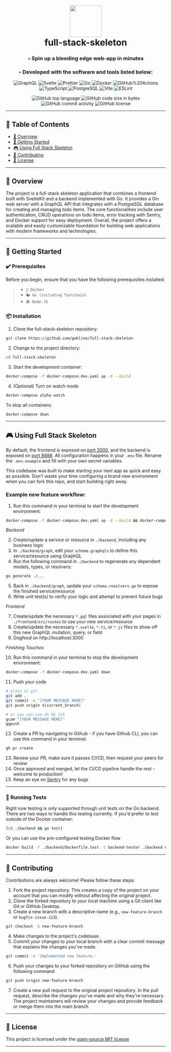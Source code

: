 <div align="center">
<h1 align="center">
<img src="https://upload.wikimedia.org/wikipedia/commons/3/31/Devil_Skull_Icon.svg" width="100" />
<br>full-stack-skeleton
</h1>
<h3>◦ Spin up a bleeding edge web-app in minutes</h3>
<h3>◦ Developed with the software and tools listed below:</h3>

<p align="center">
<img src="https://img.shields.io/badge/GraphQL-E10098.svg?style&logo=GraphQL&logoColor=white" alt="GraphQL" />
<img src="https://img.shields.io/badge/Svelte-FF3E00.svg?style&logo=Svelte&logoColor=white" alt="Svelte" />
<img src="https://img.shields.io/badge/Prettier-F7B93E.svg?style&logo=Prettier&logoColor=black" alt="Prettier" />
<img src="https://img.shields.io/badge/Go-00ADD8.svg?style&logo=Go&logoColor=white" alt="Go" />
<img src="https://img.shields.io/badge/Docker-2496ED.svg?style&logo=Docker&logoColor=white" alt="Docker" />
<img src="https://img.shields.io/badge/GitHub%20Actions-2088FF.svg?style&logo=GitHub-Actions&logoColor=white" alt="GitHub%20Actions" />
<img src="https://img.shields.io/badge/TypeScript-3178C6.svg?style&logo=TypeScript&logoColor=white" alt="TypeScript" />
<img src="https://img.shields.io/badge/postgres-%23316192.svg?style&logo=postgresql&logoColor=white" alt="PostgreSQL" />
<img src="https://img.shields.io/badge/Vite-646CFF.svg?style&logo=Vite&logoColor=white" alt="Vite" />
<img src="https://img.shields.io/badge/ESLint-4B32C3.svg?style&logo=ESLint&logoColor=white" alt="ESLint" />
</p>
<img src="https://img.shields.io/github/languages/top/gwkline/full-stack-skeleton?style&color=5D6D7E" alt="GitHub top language" />
<img src="https://img.shields.io/github/languages/code-size/gwkline/full-stack-skeleton?style&color=5D6D7E" alt="GitHub code size in bytes" />
<img src="https://img.shields.io/github/commit-activity/m/gwkline/full-stack-skeleton?style&color=5D6D7E" alt="GitHub commit activity" />
<img src="https://img.shields.io/github/license/gwkline/full-stack-skeleton?style&color=5D6D7E" alt="GitHub license" />
</div>

---

## 📒 Table of Contents

- [📍 Overview](#-overview)
- [🚀 Getting Started](#-getting-started)
- [🎮 Using Full Stack Skeleton](#-using-full-stack-skeleton)
- [🤝 Contributing](#-contributing)
- [📄 License](#-license)

---

## 📍 Overview

The project is a full-stack skeleton application that combines a frontend built with SvelteKit and a backend implemented with Go. It provides a Gin web server with a GraphQL API that integrates with a PostgreSQL database for creating and managing todo items. The core functionalities include user authentication, CRUD operations on todo items, error tracking with Sentry, and Docker support for easy deployment. Overall, the project offers a scalable and easily customizable foundation for building web applications with modern frameworks and technologies.

---

## 🚀 Getting Started

### ✔️ Prerequisites

Before you begin, ensure that you have the following prerequisites installed:

> - `🐳 Docker`
> - `🐿️ Go (including Toolchain)`
> - `🟩 Node.JS`

### 📦 Installation

1. Clone the full-stack-skeleton repository:

```bash
git clone https://github.com/gwkline/full-stack-skeleton
```

2. Change to the project directory:

```bash
cd full-stack-skeleton
```

3. Start the development container:

```bash
docker-compose -f docker-compose.dev.yaml up -d --build
```

4. (Optional) Turn on watch mode

```bash
docker-compose alpha watch
```

To stop all containers:

```bash
docker-compose down
```

---

## 🎮 Using Full Stack Skeleton

By default, the frontend is exposed on [port 3000](http://localhost:3000), and the backend is exposed on [port 8888](http://localhost:8888).
All configuration happens in your `.env` file. Rename the `.env.example` and fill with your own secret variables.

This codebase was built to make starting your next app as quick and easy as possible.
Don't waste your time configuring a brand new environment when you can fork this repo, and start building right away.

### Example new feature workflow:

1. Run this command in your terminal to start the development environment:

```bash
docker-compose -f docker-compose.dev.yaml up -d --build && docker-compose -f docker-compose.dev.yaml alpha watch
```

_Backend_

2. Create/update a service or resource in `./backend`, including any business logic
3. In `./backend/graph`, edit your `schema.graphqls` to define this service/resource using GraphQL
4. Run the following command in `./backend` to regenerate any dependent models, types, or resolvers:

```bash
go generate ./...
```

5. Back in `./backend/graph`, update your `schema.resolvers.go` to expose the finished service/resource
6. Write unit test(s) to verify your logic and attempt to prevent future bugs

_Frontend_

7. Create/update the necessary `*.gql` files associated with your pages in `./frontend/src/routes` to use your new service/resource
8. Create/update the necessary `*.svelte`, `*.ts`, or `*.js` files to show off this new GraphQL mutation, query, or field
9. Dogfood on http://localhost:3000

_Finishing Touches_

10. Run this command in your terminal to stop the development environment:

```bash
docker-compose -f docker-compose.dev.yaml down
```

11. Push your code

```bash
# plain ol git
git add .
git commit -m "[YOUR MESSAGE HERE]"
git push origin $(current_branch)

# or you can use Oh My Zsh
gcam "[YOUR MESSAGE HERE]"
ggpush
```

12. Create a PR by navigating to Github - if you have Github CLI, you can use this command in your terminal:

```bash
gh pr create
```

13. Review your PR, make sure it passes CI/CD, then request your peers for review
14. Once approved and merged, let the CI/CD pipeline handle the rest - welcome to production!
15. Keep an eye on [Sentry](https://sentry.io) for any bugs

---

### 🧪 Running Tests

Right now testing is only supported through unit tests on the Go backend. There are two ways to handle this testing currently. If you'd prefer to test outside of the Docker container:

```bash
(cd ./backend && go test)
```

Or you can use the pre-configured testing Docker flow

```bash
docker build -f ./backend/Dockerfile.test -t backend-tester ./backend && docker run --name backend-tester backend-tester && docker rm backend-tester
```

---

## 🤝 Contributing

Contributions are always welcome! Please follow these steps:

1. Fork the project repository. This creates a copy of the project on your account that you can modify without affecting the original project.
2. Clone the forked repository to your local machine using a Git client like Git or GitHub Desktop.
3. Create a new branch with a descriptive name (e.g., `new-feature-branch` or `bugfix-issue-123`).

```bash
git checkout -b new-feature-branch
```

4. Make changes to the project's codebase.
5. Commit your changes to your local branch with a clear commit message that explains the changes you've made.

```bash
git commit -m 'Implemented new feature.'
```

6. Push your changes to your forked repository on GitHub using the following command

```bash
git push origin new-feature-branch
```

7. Create a new pull request to the original project repository. In the pull request, describe the changes you've made and why they're necessary.
   The project maintainers will review your changes and provide feedback or merge them into the main branch.

---

## 📄 License

This project is licensed under the [open-source MIT license](https://github.com/gwkline/full-stack-skeleton/blob/main/LICENSE)

---
